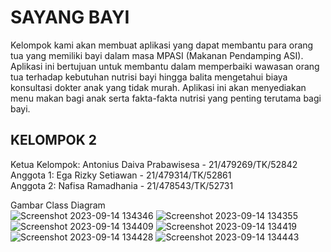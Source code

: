 # SAYANG BAYI

Kelompok kami akan membuat aplikasi yang dapat membantu para orang tua yang memiliki bayi dalam masa MPASI (Makanan Pendamping ASI). Aplikasi ini bertujuan untuk membantu dalam memperbaiki wawasan orang tua terhadap kebutuhan nutrisi bayi hingga balita mengetahui biaya konsultasi dokter anak yang tidak murah. Aplikasi ini akan menyediakan menu makan bagi anak serta fakta-fakta nutrisi yang penting terutama bagi bayi.

## KELOMPOK 2 <br>
Ketua Kelompok: Antonius Daiva Prabawisesa - 21/479269/TK/52842 <br>
Anggota 1: Ega Rizky Setiawan - 21/479314/TK/52861 <br>
Anggota 2: Nafisa Ramadhania - 21/478543/TK/52731 <br>

Gambar Class Diagram <br>
![Screenshot 2023-09-14 134346](https://github.com/EgaTypeR/SayangBayi/assets/91113046/efc3fd78-b828-4281-96c8-12b22d8d1c39)
![Screenshot 2023-09-14 134355](https://github.com/EgaTypeR/SayangBayi/assets/91113046/119cfb52-000f-4fbe-aabb-78b31594c0d5)
![Screenshot 2023-09-14 134409](https://github.com/EgaTypeR/SayangBayi/assets/91113046/c8210f57-2a42-4447-be74-844090d5a8ea)
![Screenshot 2023-09-14 134419](https://github.com/EgaTypeR/SayangBayi/assets/91113046/fd22b629-2f46-44e7-8fc1-43bea1325a70)
![Screenshot 2023-09-14 134428](https://github.com/EgaTypeR/SayangBayi/assets/91113046/b2465dbe-0ba6-4d30-bbe7-905982a87b8f)
![Screenshot 2023-09-14 134443](https://github.com/EgaTypeR/SayangBayi/assets/91113046/3952948c-bfdd-43e0-a1f8-2304aa757b4e)
